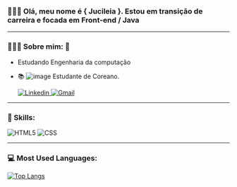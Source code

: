 ### 🙋🏻‍♀️ Olá, meu nome é { Jucileia }. Estou em transição de carreira e focada em <strong>Front-end / Java</strong>

---

### 👩🏻‍💻 **Sobre mim:** 🫰
- Estudando Engenharia da computação
- 📚 ![image](https://github.com/leiasantos/leiasantos/assets/57420848/b0c9abd3-8082-47fd-86fb-1afd6a0a606d)
 Estudante de Coreano.


  <a href="https://www.linkedin.com/in/jucileia-dos-santos-silva-465224212/">![Linkedin](https://img.shields.io/badge/LinkedIn-0077B5?style=for-the-badge&logo=linkedin&logoColor=white) </a>
   <a href="mailto:jucileiasantossilva87@gmail.com?subject=Assunto">![Gmail](https://img.shields.io/badge/Gmail-D14836?style=for-the-badge&logo=gmail&logoColor=white&link=mailto:jucileiasantossilva87@gmail.com?subject=Assunto)</a>

---

### 🚀 Skills: 
  
  ![HTML5](https://img.shields.io/badge/HTML5-E34F26?style=for-the-badge&logo=html5&logoColor=white)
  ![CSS](https://img.shields.io/badge/CSS3-1572B6?style=for-the-badge&logo=css3&logoColor=white)
  
 ---
  
 ### 💻 Most Used Languages:
 
[![Top Langs](https://github-readme-stats.vercel.app/api/top-langs/?username=leiasantos&langs_count=8)](https://github.com/anuraghazra/github-readme-stats)
